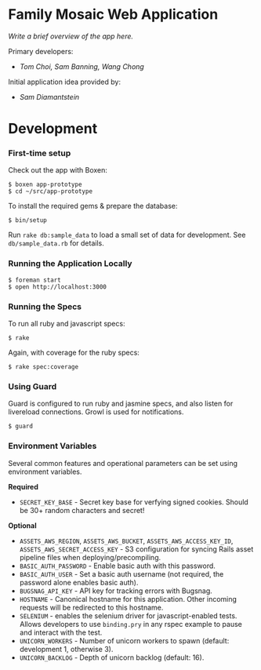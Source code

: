 # Family Mosaic Web Application

_Write a brief overview of the app here._

Primary developers:

* _Tom Choi, Sam Banning, Wang Chong_

Initial application idea provided by:

* _Sam Diamantstein_

# Development

### First-time setup

Check out the app with Boxen:

    $ boxen app-prototype
    $ cd ~/src/app-prototype

To install the required gems & prepare the database:

    $ bin/setup

Run `rake db:sample_data` to load a small set of data for development. See
`db/sample_data.rb` for details.

### Running the Application Locally

    $ foreman start
    $ open http://localhost:3000

### Running the Specs

To run all ruby and javascript specs:

    $ rake

Again, with coverage for the ruby specs:

    $ rake spec:coverage

### Using Guard

Guard is configured to run ruby and jasmine specs, and also listen for
livereload connections. Growl is used for notifications.

    $ guard

### Environment Variables

Several common features and operational parameters can be set using
environment variables.

**Required**

* `SECRET_KEY_BASE` - Secret key base for verfying signed cookies. Should be
  30+ random characters and secret!

**Optional**

* `ASSETS_AWS_REGION`, `ASSETS_AWS_BUCKET`, `ASSETS_AWS_ACCESS_KEY_ID`,
  `ASSETS_AWS_SECRET_ACCESS_KEY` - S3 configuration for syncing Rails asset
  pipeline files when deploying/precompiling.
* `BASIC_AUTH_PASSWORD` - Enable basic auth with this password.
* `BASIC_AUTH_USER` - Set a basic auth username (not required, the password alone enables basic auth).
* `BUGSNAG_API_KEY` - API key for tracking errors with Bugsnag.
* `HOSTNAME` - Canonical hostname for this application. Other incoming
  requests will be redirected to this hostname.
* `SELENIUM` - enables the selenium driver for javascript-enabled tests. Allows developers to use `binding.pry` in any rspec example to pause and interact with the test.
* `UNICORN_WORKERS` - Number of unicorn workers to spawn (default: development
  1, otherwise 3).
* `UNICORN_BACKLOG` - Depth of unicorn backlog (default: 16).
